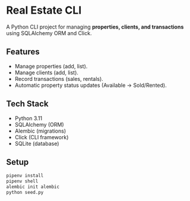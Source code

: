 
# Real Estate CLI

A Python CLI project for managing **properties, clients, and transactions** using SQLAlchemy ORM and Click.

## Features
- Manage properties (add, list).
- Manage clients (add, list).
- Record transactions (sales, rentals).
- Automatic property status updates (Available → Sold/Rented).

## Tech Stack
- Python 3.11
- SQLAlchemy (ORM)
- Alembic (migrations)
- Click (CLI framework)
- SQLite (database)

## Setup
```bash
pipenv install
pipenv shell
alembic init alembic
python seed.py
